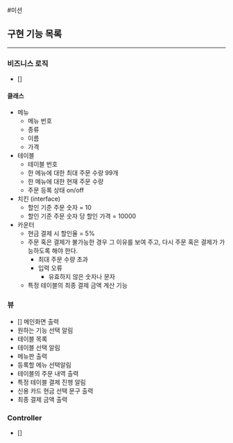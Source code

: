 #미션

## 구현 기능 목록

---

### 비즈니스 로직

- []

#### 클래스

- 메뉴
  - 메뉴 번호
  - 종류
  - 이름
  - 가격
- 테이블
  - 테이블 번호
  - 한 메뉴에 대한 최대 주문 수량 99개
  - 한 메뉴에 대한 현재 주문 수량
  - 주문 등록 상태 on/off
- 치킨 (interface)
  - 할인 기준 주문 숫자 = 10
  - 할인 기준 주문 숫자 당 할인 가격 = 10000
- 카운터
  - 현금 결제 시 할인율 = 5%
  - 주문 혹은 결제가 불가능한 경우 그 이유를 보여 주고, 다시 주문 혹은 결제가 가능하도록 해야 한다.
    - 최대 주문 수량 초과
    - 입력 오류
      - 유효하지 않은 숫자나 문자
  - 특정 테이블의 최종 결제 금액 계산 기능

### 뷰

- [] 메인화면 출력
- 원하는 기능 선택 알림
- 테이블 목록
- 테이블 선택 알림
- 메뉴판 출력
- 등록할 메뉴 선택알림
- 테이블의 주문 내역 출력
- 특정 테이블 결제 진행 알림
- 신용 카드 현금 선택 문구 출력
- 최종 결제 금액 출력

### Controller

- []